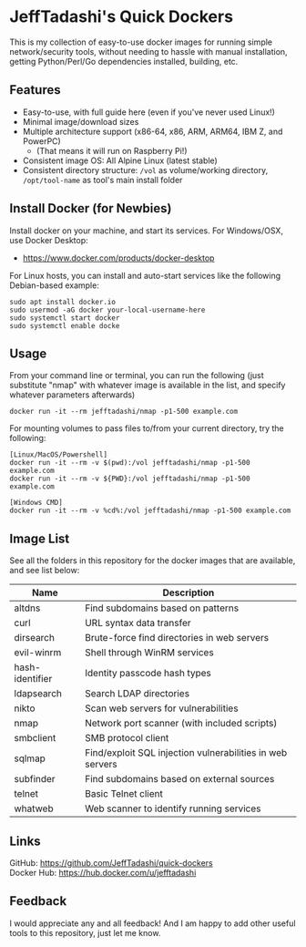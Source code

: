 # JeffTadashi's Quick Dockers

This is my collection of easy-to-use docker images for running simple network/security tools, without needing to hassle with manual installation, getting Python/Perl/Go dependencies installed, building, etc.

## Features 
- Easy-to-use, with full guide here (even if you've never used Linux!)
- Minimal image/download sizes
- Multiple architecture support (x86-64, x86, ARM, ARM64, IBM Z, and PowerPC)
    - (That means it will run on Raspberry Pi!)
- Consistent image OS: All Alpine Linux (latest stable)
- Consistent directory structure: `/vol` as volume/working directory, `/opt/tool-name` as tool's main install folder

## Install Docker (for Newbies)
Install docker on your machine, and start its services. For Windows/OSX, use Docker Desktop:
- https://www.docker.com/products/docker-desktop  

For Linux hosts, you can install and auto-start services like the following Debian-based example:
```
sudo apt install docker.io
sudo usermod -aG docker your-local-username-here
sudo systemctl start docker
sudo systemctl enable docke
```

## Usage
From your command line or terminal, you can run the following (just substitute "nmap" with whatever image is available in the list, and specify whatever parameters afterwards)
```
docker run -it --rm jefftadashi/nmap -p1-500 example.com
```
For mounting volumes to pass files to/from your current directory, try the following:
```
[Linux/MacOS/Powershell]
docker run -it --rm -v $(pwd):/vol jefftadashi/nmap -p1-500 example.com
docker run -it --rm -v ${PWD}:/vol jefftadashi/nmap -p1-500 example.com

[Windows CMD]
docker run -it --rm -v %cd%:/vol jefftadashi/nmap -p1-500 example.com
```

## Image List

See all the folders in this repository for the docker images that are available, and see list below:

Name | Description
--- | ---
altdns | Find subdomains based on patterns
curl | URL syntax data transfer
dirsearch | Brute-force find directories in web servers
evil-winrm | Shell through WinRM services 
hash-identifier | Identity passcode hash types
ldapsearch | Search LDAP directories
nikto | Scan web servers for vulnerabilities
nmap | Network port scanner (with included scripts)
smbclient | SMB protocol client
sqlmap | Find/exploit SQL injection vulnerabilities in web servers
subfinder | Find subdomains based on external sources
telnet | Basic Telnet client
whatweb | Web scanner to identify running services

## Links

GitHub: https://github.com/JeffTadashi/quick-dockers  
Docker Hub: https://hub.docker.com/u/jefftadashi

## Feedback

I would appreciate any and all feedback! And I am happy to add other useful tools to this repository, just let me know.